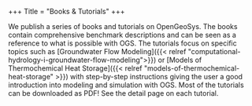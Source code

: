 +++
Title = "Books & Tutorials"
+++

We publish a series of books and tutorials on OpenGeoSys. The books contain comprehensive benchmark descriptions and can be seen as a reference to what is possible with OGS. The tutorials focus on specific topics such as [Groundwater Flow Modeling]({{< relref "computational-hydrology-i-groundwater-flow-modeling">}}) or [Models of Thermochemical Heat Storage]({{< relref "models-of-thermochemical-heat-storage" >}}) with step-by-step instructions giving the user a good introduction into modeling and simulation with OGS. Most of the tutorials can be downloaded as PDF! See the detail page on each tutorial.
